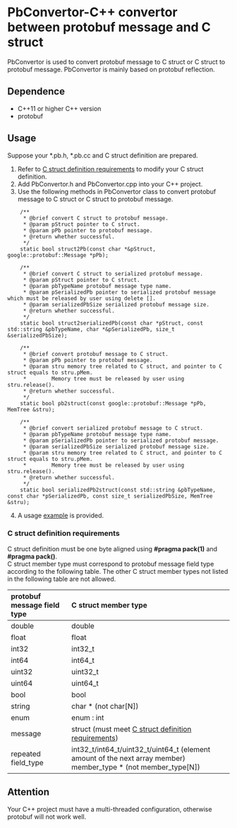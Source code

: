 # **PbConvertor-C++ convertor between protobuf message and C struct**
PbConvertor is used to convert protobuf message to C struct or C struct to protobuf message. PbConvertor is mainly based on protobuf reflection.
## **Dependence**
- C++11 or higher C++ version
- protobuf
## **Usage**
Suppose your *.pb.h, *.pb.cc and C struct definition are prepared.
1. Refer to [C struct definition requirements](#anchor0) to modify your C struct definition.
2. Add PbConvertor.h and PbConvertor.cpp into your C++ project.
3. Use the following methods in PbConvertor class to convert protobuf message to C struct or C struct to protobuf message.
```
    /**
     * @brief convert C struct to protobuf message.
     * @param pStruct pointer to C struct.
     * @param pPb pointer to protobuf message.
     * @return whether successful.
     */
    static bool struct2Pb(const char *&pStruct, google::protobuf::Message *pPb);

    /**
     * @brief convert C struct to serialized protobuf message.
     * @param pStruct pointer to C struct.
     * @param pbTypeName protobuf message type name.
     * @param pSerializedPb pointer to serialized protobuf message which must be released by user using delete [].
     * @param serializedPbSize serialized protobuf message size.
     * @return whether successful.
     */
    static bool struct2serializedPb(const char *pStruct, const std::string &pbTypeName, char *&pSerializedPb, size_t &serializedPbSize);

    /**
     * @brief convert protobuf message to C struct.
     * @param pPb pointer to protobuf message.
     * @param stru memory tree related to C struct, and pointer to C struct equals to stru.pMem.
     *        Memory tree must be released by user using stru.release().
     * @return whether successful.
     */
    static bool pb2struct(const google::protobuf::Message *pPb, MemTree &stru);

    /**
     * @brief convert serialized protobuf message to C struct.
     * @param pbTypeName protobuf message type name.
     * @param pSerializedPb pointer to serialized protobuf message.
     * @param serializedPbSize serialized protobuf message size.
     * @param stru memory tree related to C struct, and pointer to C struct equals to stru.pMem.
     *        Memory tree must be released by user using stru.release().
     * @return whether successful.
     */
    static bool serializedPb2struct(const std::string &pbTypeName, const char *pSerializedPb, const size_t serializedPbSize, MemTree &stru);
```
4. A usage [example](https://github.com/hardxuyp/PbConvertor/tree/master/Test) is provided.
### **C struct definition requirements**
<span id="anchor0"></span>
C struct definition must be one byte aligned using **#pragma pack(1)** and **#pragma pack()**.
<br>C struct member type must correspond to protobuf message field type according to the following table. The other C struct member types not listed in the following table are not allowed.

| protobuf message field type | C struct member type |
| :-------------------------- | :------------------- |
| double                      | double               |
| float                       | float                |
| int32                       | int32_t              |
| int64                       | int64_t              |
| uint32                      | uint32_t             |
| uint64                      | uint64_t             |
| bool                        | bool                 |
| string                      | char * (not char[N]) |
| enum                        | enum : int           |
| message                     | struct (must meet [C struct definition requirements](#anchor0)) |
| repeated field_type         | int32_t/int64_t/uint32_t/uint64_t (element amount of the next array member)<br>member_type * (not member_type[N]) |
## **Attention**
Your C++ project must have a multi-threaded configuration, otherwise protobuf will not work well.
